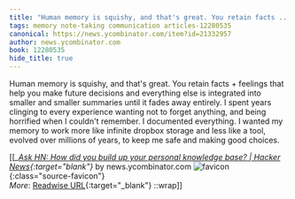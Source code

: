 ```yaml
---
title: "Human memory is squishy, and that's great. You retain facts ..."
tags: memory note-taking communication articles-12280535
canonical: https://news.ycombinator.com/item?id=21332957
author: news.ycombinator.com
book: 12280535
hide_title: true
---
```


Human memory is squishy, and that's great. You retain facts + feelings that help you make future decisions and everything else is integrated into smaller and smaller summaries until it fades away entirely. I spent years clinging to every experience wanting not to forget anything, and being horrified when I couldn't remember. I documented everything. I wanted my memory to work more like infinite dropbox storage and less like a tool, evolved over millions of years, to keep me safe and making good choices.


[[<cite>_[Ask HN: How did you build up your personal knowledge base? | Hacker News](https://news.ycombinator.com/item?id=21332957){:target="_blank"}_</cite> by news.ycombinator.com ![favicon](https://s2.googleusercontent.com/s2/favicons?domain=news.ycombinator.com){:class="source-favicon"}<br>
_More_: [Readwise URL](https://readwise.io/open/258622868){:target="_blank"}
::wrap]]